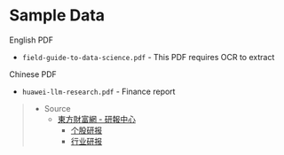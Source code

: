 # Sample Data

English PDF

* `field-guide-to-data-science.pdf` - This PDF requires OCR to extract

Chinese PDF

* `huawei-llm-research.pdf` - Finance report

> * Source
>   * [東方財富網 - 研報中心](https://data.eastmoney.com/report/)
>     * [个股研报](https://data.eastmoney.com/report/stock.jshtml)
>     * [行业研报](https://data.eastmoney.com/report/industry.jshtml)
